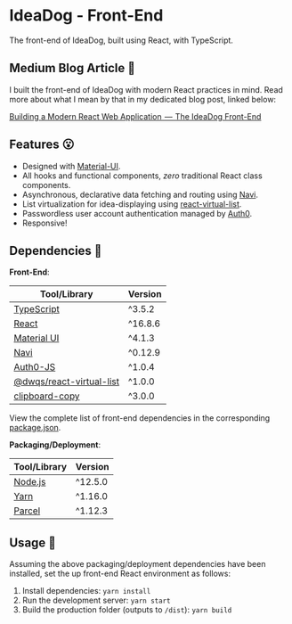 # IdeaDog - Front-End

The front-end of IdeaDog, built using React, with TypeScript.

## Medium Blog Article :newspaper:

I built the front-end of IdeaDog with modern React practices in mind. Read more about what I mean by that in my dedicated blog post, linked below:

[Building a Modern React Web Application  —  The IdeaDog Front-End](https://medium.com/@bdov_/building-a-modern-react-web-application-the-ideadog-front-end-bc56dd3ca4b6)

## Features :open_mouth:

* Designed with [Material-UI](https://material-ui.com/).
* All hooks and functional components, _zero_ traditional React class components.
* Asynchronous, declarative data fetching and routing using [Navi](https://frontarm.com/navi/).
* List virtualization for idea-displaying using [react-virtual-list](https://www.npmjs.com/package/@dwqs/react-virtual-list).
* Passwordless user account authentication managed by [Auth0](https://auth0.com).
* Responsive!

## Dependencies :couple:

**Front-End**:

| Tool/Library             | Version |
| ------------------------ | ------- |
| [TypeScript](https://www.typescriptlang.org/) | ^3.5.2  |
| [React](https://reactjs.org/) | ^16.8.6 |
| [Material UI](https://material-ui.com/) | ^4.1.3 |
| [Navi](https://frontarm.com/navi/) | ^0.12.9 |
| [Auth0-JS](https://auth0.com) | ^1.0.4 |
| [@dwqs/react-virtual-list](https://www.npmjs.com/package/@dwqs/react-virtual-list) | ^1.0.0  |
| [clipboard-copy](https://www.npmjs.com/package/clipboard-copy) | ^3.0.0  |

View the complete list of front-end dependencies in the corresponding [package.json](./package.json).

**Packaging/Deployment**:

| Tool/Library     | Version    |
| ---------------- | ---------- |
| [Node.js](https://nodejs.org/en/) | ^12.5.0 |
| [Yarn](https://yarnpkg.com/en/) | ^1.16.0 |
| [Parcel](https://parceljs.org/) | ^1.12.3 |

## Usage :running:

Assuming the above packaging/deployment dependencies have been installed, set the up front-end React environment as follows:

1. Install dependencies: `yarn install`
2. Run the development server: `yarn start`
3. Build the production folder (outputs to `/dist`): `yarn build`